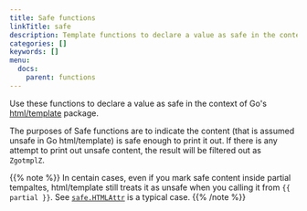```yaml
---
title: Safe functions
linkTitle: safe
description: Template functions to declare a value as safe in the context of Go's html/template package.
categories: []
keywords: []
menu:
  docs:
    parent: functions
---
```


Use these functions to declare a value as safe in the context of Go's [html/template] package.

The purposes of Safe functions are to indicate the content (that is assumed unsafe in Go html/template) is safe enough to print it out. If there is any attempt to print out unsafe content, the result will be filtered out as `ZgotmplZ`.

{{% note %}}
In centain cases, even if you mark safe content inside partial tempaltes, html/template still treats it as unsafe when you calling it from `{{ partial }}`. See [`safe.HTMLAttr`] is a typical case.
{{% /note %}}

[html/template]: https://pkg.go.dev/html/template
[`safe.HTMLAttr`]: /functions/safe/HTMLAttr